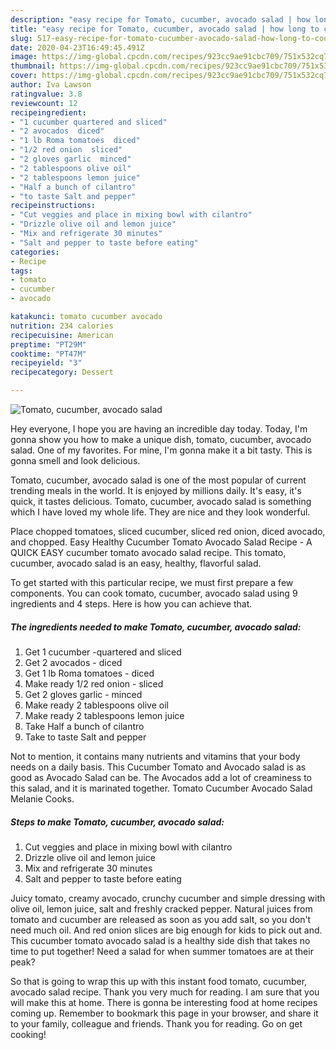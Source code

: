 ```yaml
---
description: "easy recipe for Tomato, cucumber, avocado salad | how long to cook Tomato, cucumber, avocado salad"
title: "easy recipe for Tomato, cucumber, avocado salad | how long to cook Tomato, cucumber, avocado salad"
slug: 517-easy-recipe-for-tomato-cucumber-avocado-salad-how-long-to-cook-tomato-cucumber-avocado-salad
date: 2020-04-23T16:49:45.491Z
image: https://img-global.cpcdn.com/recipes/923cc9ae91cbc709/751x532cq70/tomato-cucumber-avocado-salad-recipe-main-photo.jpg
thumbnail: https://img-global.cpcdn.com/recipes/923cc9ae91cbc709/751x532cq70/tomato-cucumber-avocado-salad-recipe-main-photo.jpg
cover: https://img-global.cpcdn.com/recipes/923cc9ae91cbc709/751x532cq70/tomato-cucumber-avocado-salad-recipe-main-photo.jpg
author: Iva Lawson
ratingvalue: 3.8
reviewcount: 12
recipeingredient:
- "1 cucumber quartered and sliced"
- "2 avocados  diced"
- "1 lb Roma tomatoes  diced"
- "1/2 red onion  sliced"
- "2 gloves garlic  minced"
- "2 tablespoons olive oil"
- "2 tablespoons lemon juice"
- "Half a bunch of cilantro"
- "to taste Salt and pepper"
recipeinstructions:
- "Cut veggies and place in mixing bowl with cilantro"
- "Drizzle olive oil and lemon juice"
- "Mix and refrigerate 30 minutes"
- "Salt and pepper to taste before eating"
categories:
- Recipe
tags:
- tomato
- cucumber
- avocado

katakunci: tomato cucumber avocado 
nutrition: 234 calories
recipecuisine: American
preptime: "PT29M"
cooktime: "PT47M"
recipeyield: "3"
recipecategory: Dessert

---
```



![Tomato, cucumber, avocado salad](https://img-global.cpcdn.com/recipes/923cc9ae91cbc709/751x532cq70/tomato-cucumber-avocado-salad-recipe-main-photo.jpg)

Hey everyone, I hope you are having an incredible day today. Today, I'm gonna show you how to make a unique dish, tomato, cucumber, avocado salad. One of my favorites. For mine, I'm gonna make it a bit tasty. This is gonna smell and look delicious.

Tomato, cucumber, avocado salad is one of the most popular of current trending meals in the world. It is enjoyed by millions daily. It's easy, it's quick, it tastes delicious. Tomato, cucumber, avocado salad is something which I have loved my whole life. They are nice and they look wonderful.

Place chopped tomatoes, sliced cucumber, sliced red onion, diced avocado, and chopped. Easy Healthy Cucumber Tomato Avocado Salad Recipe - A QUICK EASY cucumber tomato avocado salad recipe. This tomato, cucumber, avocado salad is an easy, healthy, flavorful salad.


To get started with this particular recipe, we must first prepare a few components. You can cook tomato, cucumber, avocado salad using 9 ingredients and 4 steps. Here is how you can achieve that.

<!--inarticleads1-->

##### The ingredients needed to make Tomato, cucumber, avocado salad:

1. Get 1 cucumber -quartered and sliced
1. Get 2 avocados - diced
1. Get 1 lb Roma tomatoes - diced
1. Make ready 1/2 red onion - sliced
1. Get 2 gloves garlic - minced
1. Make ready 2 tablespoons olive oil
1. Make ready 2 tablespoons lemon juice
1. Take Half a bunch of cilantro
1. Take to taste Salt and pepper


Not to mention, it contains many nutrients and vitamins that your body needs on a daily basis. This Cucumber Tomato and Avocado salad is as good as Avocado Salad can be. The Avocados add a lot of creaminess to this salad, and it is marinated together. Tomato Cucumber Avocado Salad Melanie Cooks. 

<!--inarticleads2-->

##### Steps to make Tomato, cucumber, avocado salad:

1. Cut veggies and place in mixing bowl with cilantro
1. Drizzle olive oil and lemon juice
1. Mix and refrigerate 30 minutes
1. Salt and pepper to taste before eating


Juicy tomato, creamy avocado, crunchy cucumber and simple dressing with olive oil, lemon juice, salt and freshly cracked pepper. Natural juices from tomato and cucumber are released as soon as you add salt, so you don&#39;t need much oil. And red onion slices are big enough for kids to pick out and. This cucumber tomato avocado salad is a healthy side dish that takes no time to put together! Need a salad for when summer tomatoes are at their peak? 

So that is going to wrap this up with this instant food tomato, cucumber, avocado salad recipe. Thank you very much for reading. I am sure that you will make this at home. There is gonna be interesting food at home recipes coming up. Remember to bookmark this page in your browser, and share it to your family, colleague and friends. Thank you for reading. Go on get cooking!
